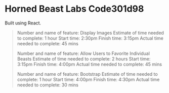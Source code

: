 # Horned Beast Labs Code301d98

Built using React.

>Number and name of feature: Display Images
>Estimate of time needed to complete: 1 hour
>Start time: 2:30pm
>Finish time: 3:15pm
>Actual time needed to complete: 45 mins
>
>Number and name of feature: Allow Users to Favorite Individual Beasts
>Estimate of time needed to complete: 2 hours
>Start time: 3:15pm
>Finish time: 4:00pm
>Actual time needed to complete: 45 mins
>
>Number and name of feature: Bootstrap
>Estimate of time needed to complete: 1 hour
>Start time: 4:00pm
>Finish time: 4:30pm
>Actual time needed to complete: 30 mins
